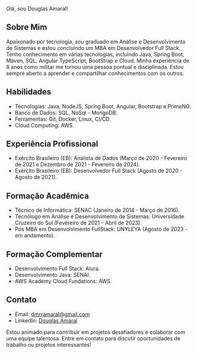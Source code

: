 Olá, sou Douglas Amaral!

## Sobre Mim

Apaixonado por tecnologia, sou graduado em Análise e Desenvolvimento de Sistemas e estou concluindo um MBA em Desenvolvedor Full Stack. Tenho conhecimento em várias tecnologias, incluindo Java, Spring Boot, Maven, SQL, Angular TypeScript, BootStrap e Cloud. Minha experiência de 8 anos como militar me tornou uma pessoa pontual e disciplinada. Estou sempre aberto a aprender e compartilhar conhecimentos com os outros.

## Habilidades

- Técnologias: Java, NodeJS, Spring Boot, Angular, Bootstrap e PrimeNG.
- Banco de Dados: SQL, NoSql - MongoDB.
- Ferramentas: Git, Docker, Linux, CI/CD.
- Cloud Computing: AWS.

## Experiência Profissional

- Exército Brasileiro (EB): Analista de Dados (Março de 2020 - Fevereiro de 2021 e Dezembro de 2021 - Fevereiro de 2024).
- Exército Brasileiro (EB): Desenvolvedor Full Stack (Agosto de 2020 - Agosto de 2021).

## Formação Acadêmica

- Técnico de Informática: SENAC (Janeiro de 2014 - Março de 2016).
- Tecnólogo em Análise e Desenvolvimento de Sistemas: Universidade Cruzeiro do Sul (Fevereiro de 2021 - Abril de 2023).
- Pós MBA em Desenvolvimento FullStack: UNYLEYA (Agosto de 2023 - em andamento).

## Formação Complementar

- Desenvolvimento Full Stack: Alura.
- Desenvolvimento Java: SENAI.
- AWS Academy Cloud Fundations: AWS.

## Contato

- Email: dmrramaral@gmail.com
- LinkedIn: [Douglas Amaral](https://www.linkedin.com/in/amaraldev/)

Estou animado para contribuir em projetos desafiadores e colaborar com uma equipe talentosa. Entre em contato para discutir oportunidades de trabalho ou projetos interessantes!
